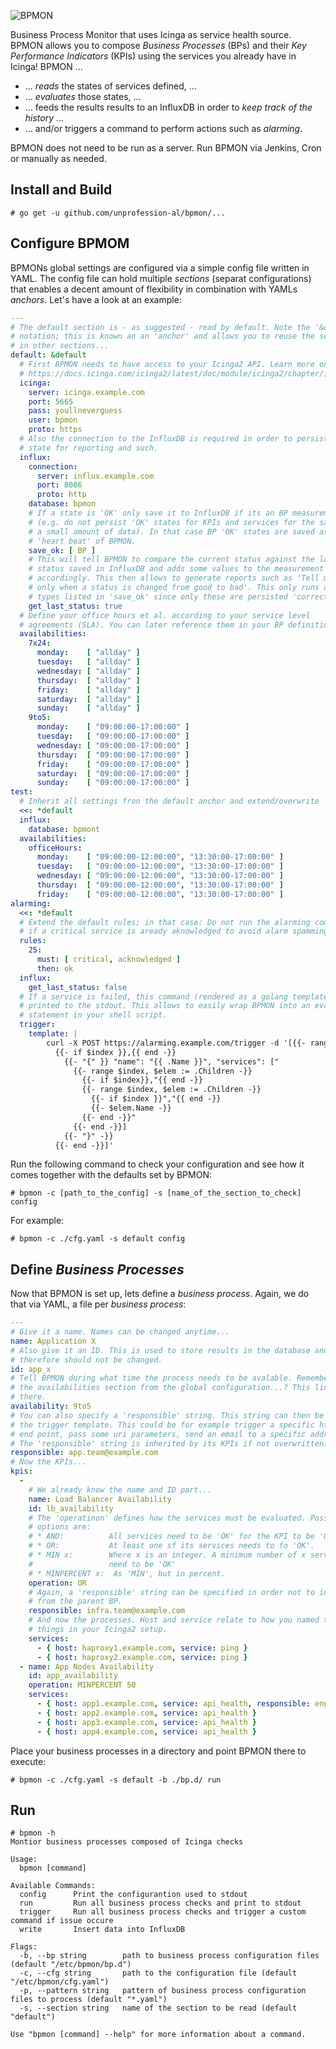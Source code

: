 ![BPMON](https://raw.githubusercontent.com/unprofession-al/bpmon/master/bpmon.png "BPMON")

Business Process Monitor that uses Icinga as service health source. BPMON allows
you to compose *Business Processes* (BPs) and their *Key Performance Indicators*
(KPIs) using the services you already have in Icinga! BPMON ...

* ... *reads* the states of services defined, ...
* ... *evaluates* those states, ...
* ... feeds the results results to an InfluxDB in order to *keep track of the history* ...
* ... and/or triggers a command to perform actions such as *alarming*.

BPMON does not need to be run as a server. Run BPMON via Jenkins, Cron or
manually as needed.

## Install and Build

```
# go get -u github.com/unprofession-al/bpmon/...
```

## Configure BPMOM

BPMONs global settings are configured via a simple config file written in YAML.
The config file can hold multiple *sections* (separat configurations) that enables 
a decent amount of flexibility in combination with YAMLs *anchors*. Let's have 
a look at an example:

```yaml
---
# The default section is - as suggested - read by default. Note the '&default'
# notation; this is known an an 'anchor' and allows you to reuse the settings
# in other sections...
default: &default
  # First BPMON needs to have access to your Icinga2 API. Learn more on by reading 
  # https://docs.icinga.com/icinga2/latest/doc/module/icinga2/chapter/icinga2-api.
  icinga:
    server: icinga.example.com
    port: 5665
    pass: youllneverguess
    user: bpmon
    proto: https
  # Also the connection to the InfluxDB is required in order to persist the
  # state for reporting and such. 
  influx:
    connection:
      server: influx.example.com
      port: 8086
      proto: http
    database: bpmon
    # If a state is 'OK' only save it to InfluxDB if its an BP measurement 
    # (e.g. do not persist 'OK' states for KPIs and services for the sake of
    # a small amount of data). In that case BP 'OK' states are saved as 
    # 'heart beat' of BPMON.
    save_ok: [ BP ]
    # This will tell BPMON to compare the current status against the last 
    # status saved in InfluxDB and adds some values to the measurement 
    # accordingly. This then allows to generate reports such as 'Tell me
    # only when a status is changed from good to bad'. This only runs against
    # types listed in 'save_ok' since only these are persisted 'correctly'.
    get_last_status: true
  # Define your office hours et al. according to your service level 
  # agreements (SLA). You can later reference them in your BP definitions.
  availabilities:
    7x24:
      monday:    [ "allday" ]
      tuesday:   [ "allday" ]
      wednesday: [ "allday" ]
      thursday:  [ "allday" ]
      friday:    [ "allday" ]
      saturday:  [ "allday" ]
      sunday:    [ "allday" ]
    9to5:
      monday:    [ "09:00:00-17:00:00" ]
      tuesday:   [ "09:00:00-17:00:00" ]
      wednesday: [ "09:00:00-17:00:00" ]
      thursday:  [ "09:00:00-17:00:00" ]
      friday:    [ "09:00:00-17:00:00" ]
      saturday:  [ "09:00:00-17:00:00" ]
      sunday:    [ "09:00:00-17:00:00" ]
test:
  # Inherit all settings fron the default anchor and extend/overwrite
  <<: *default
  influx:
    database: bpmont
  availabilities:
    officeHours:
      monday:    [ "09:00:00-12:00:00", "13:30:00-17:00:00" ]
      tuesday:   [ "09:00:00-12:00:00", "13:30:00-17:00:00" ]
      wednesday: [ "09:00:00-12:00:00", "13:30:00-17:00:00" ]
      thursday:  [ "09:00:00-12:00:00", "13:30:00-17:00:00" ]
      friday:    [ "09:00:00-12:00:00", "13:30:00-17:00:00" ]
alarming:
  <<: *default
  # Extend the default rules; in that case: Do not run the alarming command
  # if a critical service is aready aknowledged to avoid alarm spamming.
  rules:
    25:
      must: [ critical, acknowledged ]
      then: ok
  influx:
    get_last_status: false
  # If a service is failed, this command (rendered as a golang template) is 
  # printed to the stdout. This allows to easily wrap BPMON into an eval
  # statement in your shell script.
  trigger:
    template: |
        curl -X POST https://alarming.example.com/trigger -d '[{{- range $index, $elem := . -}}
          {{- if $index }},{{ end -}}
            {{- "{" }} "name": "{{ .Name }}", "services": ["
              {{- range $index, $elem := .Children -}}
                {{- if $index}},"{{ end -}}
                {{- range $index, $elem := .Children -}}
                  {{- if $index }}","{{ end -}}
                  {{- $elem.Name -}}
                {{- end -}}"
              {{- end -}}]
            {{- "}" -}}
          {{- end -}}]'
```

Run the following command to check your configuration and see how it comes
together with the defaults set by BPMON:

```
# bpmon -c [path_to_the_config] -s [name_of_the_section_to_check] config
```

For example:

```
# bpmon -c ./cfg.yaml -s default config
```

## Define *Business Processes*

Now that BPMON is set up, lets define a *business process*. Again, we do that 
via YAML, a file per *business process*:

```yaml
---
# Give it a name. Names can be changed anytime...
name: Application X
# Also give it an ID. This is used to store results in the database and
# therefore should not be changed.
id: app_x
# Tell BPMON during what time the process needs to be avalable. Remember
# the availabilities section from the global configuration...? This links 
# there.
availability: 9to5
# You can also specify a 'responsible' string. This string can then be used in
# the trigger template. This could be for example trigger a specific http
# end point, pass some uri parameters, send an email to a specific address etc.
# The 'responsible' string is inherited by its KPIs if not overwritten...
responsible: app.team@example.com
# Now the KPIs...
kpis:
  - 
    # We already know the name and ID part...
    name: Load Balancer Availability
    id: lb_availability
    # The 'operatinon' defines how the services must be evaluated. Possible
    # options are:
    # * AND:          All services need to be 'OK' for the KPI to be 'OK'.
    # * OR:           At least one sf its services needs to fo 'OK'.
    # * MIN x:        Where x is an integer. A minimum number of x services
    #                 need to be 'OK'
    # * MINPERCENT x:  As 'MIN', but in percent.
    operation: OR
    # Again, a 'responsible' string can be specified in order not to inherit
    # from the parent BP.
    responsible: infra.team@example.com
    # And now the processes. Host and service relate to how you named those
    # things in your Icinga2 setup.
    services:
      - { host: haproxy1.example.com, service: ping } 
      - { host: haproxy2.example.com, service: ping }
  - name: App Nodes Availability
    id: app_availability
    operation: MINPERCENT 50
    services:
      - { host: app1.example.com, service: api_health, responsible: engineering.team@example.com }
      - { host: app2.example.com, service: api_health }
      - { host: app3.example.com, service: api_health }
      - { host: app4.example.com, service: api_health }
```

Place your business processes in a directory and point BPMON there to execute:

```
# bpmon -c ./cfg.yaml -s default -b ./bp.d/ run
```

## Run

```
# bpmon -h
Montior business processes composed of Icinga checks

Usage:
  bpmon [command]

Available Commands:
  config      Print the configurantion used to stdout
  run         Run all business process checks and print to stdout
  trigger     Run all business process checks and trigger a custom command if issue occure
  write       Insert data into InfluxDB

Flags:
  -b, --bp string        path to business process configuration files (default "/etc/bpmon/bp.d")
  -c, --cfg string       path to the configuration file (default "/etc/bpmon/cfg.yaml")
  -p, --pattern string   pattern of business process configuration files to process (default "*.yaml")
  -s, --section string   name of the section to be read (default "default")

Use "bpmon [command] --help" for more information about a command.
```
